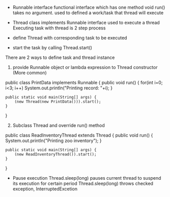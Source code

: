 

- Runnable interface 
functional interface which has one method void run() takes no argument.
used to defined a work/task that thread will execute

- Thread class
implements Runnable interface 
used to execute a thread
Executing task with thread is 2 step process 
- define Thread with corresponding task to be executed
- start the task by calling Thread.start()

There are 2 ways to define task and thread instance
1. provide Runnable object or lambda expression to Thread constructor (More common)

public class PrintData implements Runnable {
    public void run() {
        for(int i=0; i<3; i++)
            System.out.println("Printing record: "+i);
    }
    
    public static void main(String[] args) {
        (new Thread(new PrintData())).start();
    }
}

2. Subclass Thread and override run() method

public class ReadInventoryThread extends Thread {
    public void run() {
        System.out.println("Printing zoo inventory");
    }
    
    public static void main(String[] args) {
        (new ReadInventoryThread()).start();
    }
}


- Pause execution
Thread.sleep(long) pauses current thread to suspend its execution for certain period
Thread.sleep(long) throws checked exception, InterruptedExcetion

